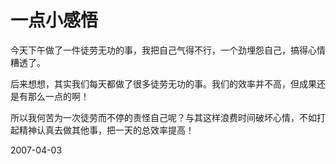 # 一点小感悟

今天下午做了一件徒劳无功的事，我把自己气得不行，一个劲埋怨自己，搞得心情糟透了。

后来想想，其实我们每天都做了很多徒劳无功的事。我们的效率并不高，但成果还是有那么一点的啊！

所以我何苦为一次徒劳而不停的责怪自己呢？与其这样浪费时间破坏心情，不如打起精神认真去做其他事，把一天的总效率提高！

2007-04-03